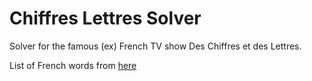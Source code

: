# Chiffres Lettres Solver

Solver for the famous (ex) French TV show Des Chiffres et des Lettres.


List of French words from [here](https://github.com/chrplr/openlexicon/blob/master/datasets-info/Liste-de-mots-francais-Gutenberg/README-liste-francais-Gutenberg.md)
